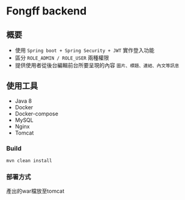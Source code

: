 # Fongff backend

## 概要

* 使用 `Spring boot + Spring Security + JWT` 實作登入功能
* 區分 `ROLE_ADMIN / ROLE_USER` 兩種權限
* 提供使用者從後台編輯前台所要呈現的內容 `圖片、標題、連結、內文等訊息`

## 使用工具
* Java 8
* Docker
* Docker-compose
* MySQL
* Nginx
* Tomcat

### Build

    mvn clean install

### 部署方式
產出的war檔放至tomcat





